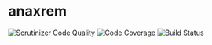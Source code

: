 # anaxrem
[![Scrutinizer Code Quality](https://scrutinizer-ci.com/g/jomi19/anaxrem/badges/quality-score.png?b=main)](https://scrutinizer-ci.com/g/jomi19/anaxrem/?branch=main)
[![Code Coverage](https://scrutinizer-ci.com/g/jomi19/anaxrem/badges/coverage.png?b=main)](https://scrutinizer-ci.com/g/jomi19/anaxrem/?branch=main)
[![Build Status](https://scrutinizer-ci.com/g/jomi19/anaxrem/badges/build.png?b=main)](https://scrutinizer-ci.com/g/jomi19/anaxrem/build-status/main)